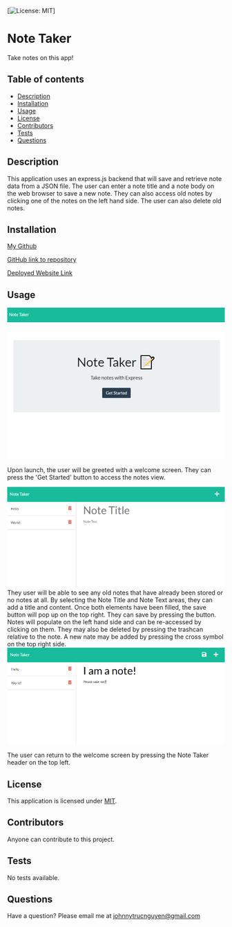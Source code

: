   [![License: MIT](https://img.shields.io/badge/License-MIT-yellow.svg)]
  # Note Taker
  Take notes on this app!
  
  ## Table of contents
  * [Description](#description)
  * [Installation](#installation)
  * [Usage](#usage)
  * [License](#license)
  * [Contributors](#contributors)
  * [Tests](#tests)
  * [Questions](#questions)
  
  ## Description
  
  This application uses an express.js backend that will save and retrieve note data from a JSON file.  The user can enter a note title and a note body on the web browser to save a new note.  They can also access old notes by clicking one of the notes on the left hand side. The user can also delete old notes.
  
  ## Installation
  
  [My Github](https://www.github.com/nguyenjohnnyt) 

  [GitHub link to repository](https://github.com/NguyenJohnnyT/Note_Taker)

  [Deployed Website Link](https://radiant-atoll-78940.herokuapp.com/)
  
  ## Usage
  <img src='public\assets\images\ScreenshotWelcome.png'>

  Upon launch, the user will be greeted with a welcome screen.  They can press the 'Get Started' button to access the notes view. 
  
  <img src='public\assets\images\ScreenshotNotes.png'>
  They user will be able to see any old notes that have already been stored or no notes at all.  By selecting the Note Title and Note Text areas, they can add a title and content.  Once both elements have been filled, the save button will pop up on the top right.  They can save by pressing the button.  Notes will populate on the left hand side and can be re-accessed by clicking on them.  They may also be deleted by pressing the trashcan relative to the note.  A new nate may be added by pressing the cross symbol on the top right side.  
  
<img src='public\assets\images\ScreenshotNotes2.png'>

  The user can return to the welcome screen by pressing the Note Taker header on the top left.
  
  ## License
  
  This application is licensed under [MIT]((https://opensource.org/licenses/MIT)).
  
  ## Contributors
  
  Anyone can contribute to this project.
  
  ## Tests
  
  No tests available.
  
  ## Questions
  Have a question? Please email me at johnnytrucnguyen@gmail.com
  
